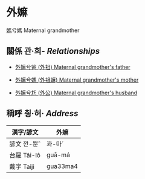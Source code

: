 # 外嫲
[媽](member1.md)兮媽
Maternal grandmother

## 關係 관·희- _Relationships_

- [外嫲兮爸 (外祖) Maternal grandmother's father](member44.md)

- [外嫲兮媽 (外祖嫲) Maternal grandmother's mother](member45.md)

- [外嫲兮尪 (外公) Maternal grandmother's husband](member13.md)



## 稱呼 칑·허· _Address_

漢字/諺文 | 外嫲
--- | ---
諺文 깐-뿐ˆ | 꽈-마ˊ
台羅 Tâi-lô | guā-má
戴字 Taiji | gua33ma4


